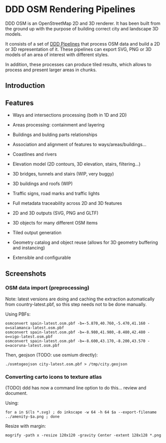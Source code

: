 # DDD OSM Rendering Pipelines

DDD OSM is an OpenStreetMap 2D and 3D renderer. It has been built
from the ground up with the purpose of building correct city and
landscape 3D models.

It consists of a set of [DDD Pipelines](pipelines.md) that process OSM data and
build a 2D or 3D representation of it. These pipelines can export SVG,
PNG or 3D models of an area of interest with different styles.

In addition, these processes can produce tiled results, which allows to
process and present larger areas in chunks.

## Introduction


## Features

- Ways and intersections processing (both in 1D and 2D)
- Areas processing: containment and layering
- Buildings and bulding parts relationships
- Association and alignment of features to ways/areas/buildings...
- Coastlines and rivers
- Elevation model (2D contours, 3D elevation, stairs, filtering...)
- 3D bridges, tunnels and stairs (WIP, very buggy)
- 3D buildings and roofs (WIP)
- Traffic signs, road marks and traffic lights

- Full metadata traceability across 2D and 3D features
- 2D and 3D outputs (SVG, PNG and GLTF)
- 3D objects for many different OSM items
- Tiled output generation
- Geometry catalog and object reuse (allows for 3D geometry buffering and instancing)
- Extensible and configurable

## Screenshots





### OSM data import (preprocessing)


Note: latest versions are doing and caching the extraction automatically from country-latest.pbf,
so this step needs not to be done manually.

Using PBFs:

    osmconvert spain-latest.osm.pbf -b=-5.870,40.760,-5.470,41.160 -o=salamanca-latest.osm.pbf
    osmconvert spain-latest.osm.pbf -b=-8.980,41.980,-8.480,42.480 -o=vigo-latest.osm.pbf
    osmconvert spain-latest.osm.pbf -b=-8.600,43.170,-8.200,43.570 -o=acoruna-latest.osm.pbf

Then, geojson (TODO: use osmium directly):

    ./osmtogeojson city-latest.osm.pbf > /tmp/city.geojson



### Converting carto icons to texture atlas


(TODO) ddd has now a command line option to do this... review and document.

Using:

    for a in $(ls *.svg) ; do inkscape -w 64 -h 64 $a --export-filename ../amenity-$a.png ; done

Resize with margin:

    mogrify -path x -resize 120x120 -gravity Center -extent 128x128 *.png



